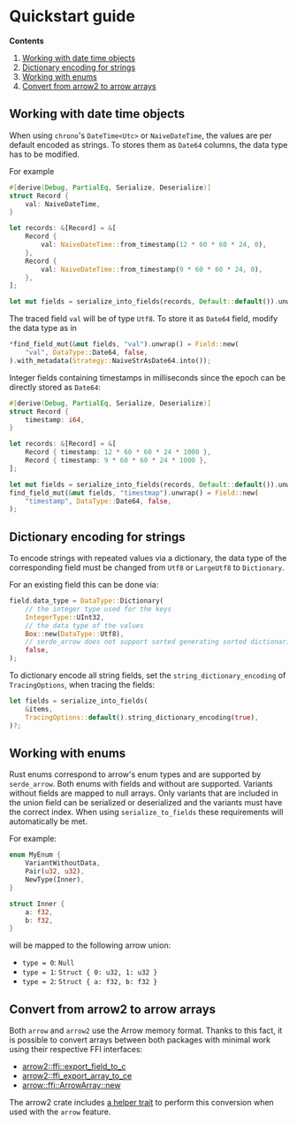 # Quickstart guide

**Contents**

1. [Working with date time objects](#working-with-date-time-objects)
2. [Dictionary encoding for strings](#dictionary-encoding-for-strings)
3. [Working with enums](#working-with-enums)
4. [Convert from arrow2 to arrow arrays](#convert-from-arrow2-to-arrow-arrays)

## Working with date time objects

When using `chrono`'s `DateTime<Utc>` or  `NaiveDateTime`, the values are per
default encoded as strings. To stores them as  `Date64` columns, the data type
has to be modified.

For example

```rust
#[derive(Debug, PartialEq, Serialize, Deserialize)]
struct Record {
    val: NaiveDateTime,
}

let records: &[Record] = &[
    Record {
        val: NaiveDateTime::from_timestamp(12 * 60 * 60 * 24, 0),
    },
    Record {
        val: NaiveDateTime::from_timestamp(9 * 60 * 60 * 24, 0),
    },
];

let mut fields = serialize_into_fields(records, Default::default()).unwrap();
```

The traced field `val` will be of type `Utf8`. To store it as `Date64` field,
modify the data type as in

```rust
*find_field_mut(&mut fields, "val").unwrap() = Field::new(
    "val", DataType::Date64, false,
).with_metadata(Strategy::NaiveStrAsDate64.into());
```

Integer fields containing timestamps in milliseconds since the epoch can be
directly stored as `Date64`:

```rust
#[derive(Debug, PartialEq, Serialize, Deserialize)]
struct Record {
    timestamp: i64,
}

let records: &[Record] = &[
    Record { timestamp: 12 * 60 * 60 * 24 * 1000 },
    Record { timestamp: 9 * 60 * 60 * 24 * 1000 },
];

let mut fields = serialize_into_fields(records, Default::default()).unwrap();
find_field_mut(&mut fields, "timestmap").unwrap() = Field::new(
    "timestamp", DataType::Date64, false,
);
```

## Dictionary encoding for strings

To encode strings with repeated values via a dictionary, the data type of the
corresponding field must be changed from `Utf8` or `LargeUtf8` to `Dictionary`.

For an existing field this can be done via:

```rust
field.data_type = DataType::Dictionary(
    // the integer type used for the keys
    IntegerType::UInt32,
    // the data type of the values
    Box::new(DataType::Utf8),
    // serde_arrow does not support sorted generating sorted dictionaries
    false,
);
```

To dictionary encode all string fields, set the `string_dictionary_encoding` of
`TracingOptions`, when tracing the fields:

```rust
let fields = serialize_into_fields(
    &items,
    TracingOptions::default().string_dictionary_encoding(true),
)?;
```

## Working with enums

Rust enums correspond to arrow's enum types and are supported by `serde_arrow`.
Both enums with fields and without are supported. Variants without fields are
mapped to null arrays. Only variants that are included in the union field can be
serialized or deserialized and the variants must have the correct index. When
using `serialize_to_fields` these requirements will automatically be met.

For example:

```rust
enum MyEnum {
    VariantWithoutData,
    Pair(u32, u32),
    NewType(Inner),
}

struct Inner {
    a: f32,
    b: f32,
}
```

will be mapped to the following arrow union:

- `type = 0`: `Null`
- `type = 1`: `Struct { 0: u32, 1: u32 }`
- `type = 2`: `Struct { a: f32, b: f32 }`

## Convert from arrow2 to arrow arrays

Both `arrow` and `arrow2` use the Arrow memory format. Thanks to this fact, it
is possible to convert arrays between both packages with minimal work using
their respective FFI interfaces:

- [arrow2::ffi::export_field_to_c](https://docs.rs/arrow2/latest/arrow2/ffi/fn.export_field_to_c.html)
- [arrow2::ffi_export_array_to_ce](https://docs.rs/arrow2/latest/arrow2/ffi/fn.export_array_to_c.html)
- [arrow::ffi::ArrowArray::new](https://docs.rs/arrow/latest/arrow/ffi/struct.ArrowArray.html#method.new)

The arrow2 crate includes [a helper trait][arrow2-arrow2arrow] to perform this
conversion when used with the `arrow` feature.

[arrow2-arrow2arrow]: https://docs.rs/arrow2/latest/arrow2/array/trait.Arrow2Arrow.html
